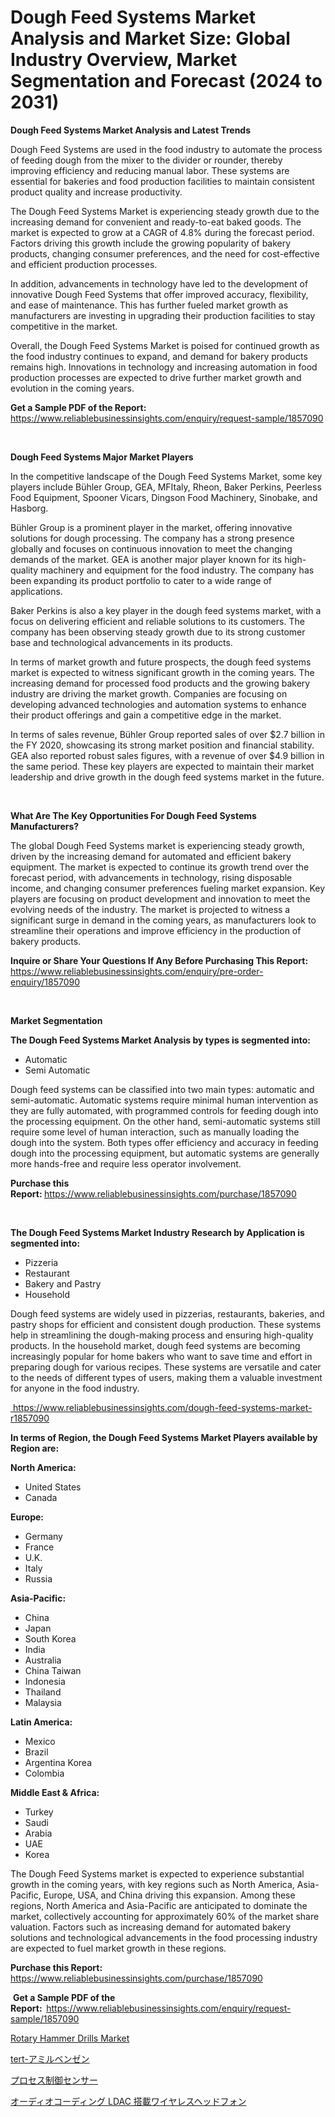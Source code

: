<p><h1>Dough Feed Systems Market Analysis and Market Size: Global Industry Overview, Market Segmentation and Forecast (2024 to 2031)</h1></p><p><strong>Dough Feed Systems Market Analysis and Latest Trends</strong></p>
<p><p>Dough Feed Systems are used in the food industry to automate the process of feeding dough from the mixer to the divider or rounder, thereby improving efficiency and reducing manual labor. These systems are essential for bakeries and food production facilities to maintain consistent product quality and increase productivity.</p><p>The Dough Feed Systems Market is experiencing steady growth due to the increasing demand for convenient and ready-to-eat baked goods. The market is expected to grow at a CAGR of 4.8% during the forecast period. Factors driving this growth include the growing popularity of bakery products, changing consumer preferences, and the need for cost-effective and efficient production processes.</p><p>In addition, advancements in technology have led to the development of innovative Dough Feed Systems that offer improved accuracy, flexibility, and ease of maintenance. This has further fueled market growth as manufacturers are investing in upgrading their production facilities to stay competitive in the market.</p><p>Overall, the Dough Feed Systems Market is poised for continued growth as the food industry continues to expand, and demand for bakery products remains high. Innovations in technology and increasing automation in food production processes are expected to drive further market growth and evolution in the coming years.</p></p>
<p><strong>Get a Sample PDF of the Report:&nbsp;</strong> <a href="https://www.reliablebusinessinsights.com/enquiry/request-sample/1857090">https://www.reliablebusinessinsights.com/enquiry/request-sample/1857090</a></p>
<p>&nbsp;</p>
<p><strong>Dough Feed Systems Major Market Players</strong></p>
<p><p>In the competitive landscape of the Dough Feed Systems Market, some key players include Bühler Group, GEA, MFItaly, Rheon, Baker Perkins, Peerless Food Equipment, Spooner Vicars, Dingson Food Machinery, Sinobake, and Hasborg.</p><p>Bühler Group is a prominent player in the market, offering innovative solutions for dough processing. The company has a strong presence globally and focuses on continuous innovation to meet the changing demands of the market. GEA is another major player known for its high-quality machinery and equipment for the food industry. The company has been expanding its product portfolio to cater to a wide range of applications.</p><p>Baker Perkins is also a key player in the dough feed systems market, with a focus on delivering efficient and reliable solutions to its customers. The company has been observing steady growth due to its strong customer base and technological advancements in its products.</p><p>In terms of market growth and future prospects, the dough feed systems market is expected to witness significant growth in the coming years. The increasing demand for processed food products and the growing bakery industry are driving the market growth. Companies are focusing on developing advanced technologies and automation systems to enhance their product offerings and gain a competitive edge in the market.</p><p>In terms of sales revenue, Bühler Group reported sales of over $2.7 billion in the FY 2020, showcasing its strong market position and financial stability. GEA also reported robust sales figures, with a revenue of over $4.9 billion in the same period. These key players are expected to maintain their market leadership and drive growth in the dough feed systems market in the future.</p></p>
<p>&nbsp;</p>
<p><strong>What Are The Key Opportunities For Dough Feed Systems Manufacturers?</strong></p>
<p><p>The global Dough Feed Systems market is experiencing steady growth, driven by the increasing demand for automated and efficient bakery equipment. The market is expected to continue its growth trend over the forecast period, with advancements in technology, rising disposable income, and changing consumer preferences fueling market expansion. Key players are focusing on product development and innovation to meet the evolving needs of the industry. The market is projected to witness a significant surge in demand in the coming years, as manufacturers look to streamline their operations and improve efficiency in the production of bakery products.</p></p>
<p><strong>Inquire or Share Your Questions If Any Before Purchasing This Report:</strong> <a href="https://www.reliablebusinessinsights.com/enquiry/pre-order-enquiry/1857090">https://www.reliablebusinessinsights.com/enquiry/pre-order-enquiry/1857090</a></p>
<p>&nbsp;</p>
<p><strong>Market Segmentation</strong></p>
<p><strong>The Dough Feed Systems Market Analysis by types is segmented into:</strong></p>
<p><ul><li>Automatic</li><li>Semi Automatic</li></ul></p>
<p><p>Dough feed systems can be classified into two main types: automatic and semi-automatic. Automatic systems require minimal human intervention as they are fully automated, with programmed controls for feeding dough into the processing equipment. On the other hand, semi-automatic systems still require some level of human interaction, such as manually loading the dough into the system. Both types offer efficiency and accuracy in feeding dough into the processing equipment, but automatic systems are generally more hands-free and require less operator involvement.</p></p>
<p><strong>Purchase this Report:&nbsp;</strong><a href="https://www.reliablebusinessinsights.com/purchase/1857090">https://www.reliablebusinessinsights.com/purchase/1857090</a></p>
<p>&nbsp;</p>
<p><strong>The Dough Feed Systems Market Industry Research by Application is segmented into:</strong></p>
<p><ul><li>Pizzeria</li><li>Restaurant</li><li>Bakery and Pastry</li><li>Household</li></ul></p>
<p><p>Dough feed systems are widely used in pizzerias, restaurants, bakeries, and pastry shops for efficient and consistent dough production. These systems help in streamlining the dough-making process and ensuring high-quality products. In the household market, dough feed systems are becoming increasingly popular for home bakers who want to save time and effort in preparing dough for various recipes. These systems are versatile and cater to the needs of different types of users, making them a valuable investment for anyone in the food industry.</p></p>
<p><a href="https://www.reliablebusinessinsights.com/dough-feed-systems-market-r1857090">&nbsp;https://www.reliablebusinessinsights.com/dough-feed-systems-market-r1857090</a></p>
<p><strong>In terms of Region, the Dough Feed Systems Market Players available by Region are:</strong></p>
<p>
    <p> <strong> North America: </strong>
        <ul>
            <li>United States</li>
            <li>Canada</li>
        </ul>
        </p> 
    <p> <strong> Europe: </strong>
        <ul>
            <li>Germany</li>
            <li>France</li>
            <li>U.K.</li>
            <li>Italy</li>
            <li>Russia</li>
        </ul>
        </p> 
    <p> <strong> Asia-Pacific: </strong>
        <ul>
            <li>China</li>
            <li>Japan</li>
            <li>South Korea</li>
            <li>India</li>
            <li>Australia</li>
            <li>China Taiwan</li>
            <li>Indonesia</li>
            <li>Thailand</li>
            <li>Malaysia</li>
        </ul>
        </p> 
    <p> <strong> Latin America: </strong>
        <ul>
            <li>Mexico</li>
            <li>Brazil</li>
            <li>Argentina Korea</li>
            <li>Colombia</li>
        </ul>
        </p> 
    <p> <strong> Middle East & Africa: </strong>
        <ul>
            <li>Turkey</li>
            <li>Saudi</li>
            <li>Arabia</li>
            <li>UAE</li>
            <li>Korea</li>
        </ul>
    </p>
    </p>
<p><p>The Dough Feed Systems market is expected to experience substantial growth in the coming years, with key regions such as North America, Asia-Pacific, Europe, USA, and China driving this expansion. Among these regions, North America and Asia-Pacific are anticipated to dominate the market, collectively accounting for approximately 60% of the market share valuation. Factors such as increasing demand for automated bakery solutions and technological advancements in the food processing industry are expected to fuel market growth in these regions.</p></p>
<p><strong>Purchase this Report: </strong><a href="https://www.reliablebusinessinsights.com/purchase/1857090">https://www.reliablebusinessinsights.com/purchase/1857090</a></p>
<p>&nbsp;<strong>Get a Sample PDF of the Report:&nbsp;&nbsp;</strong><a href="https://www.reliablebusinessinsights.com/enquiry/request-sample/1857090">https://www.reliablebusinessinsights.com/enquiry/request-sample/1857090</a></p>
<p><strong></strong></p>
<p><p><a href="https://github.com/ChiragRP21/Market-Research-Report-List-4/blob/main/rotary-hammer-drills-market.md">Rotary Hammer Drills Market</a></p><p><a href="https://medium.com/@annchovey2023/tert-amylbenzene%E5%B8%82%E5%A0%B4-%E5%B8%82%E5%A0%B4cagr-%E5%B8%82%E5%A0%B4%E5%8B%95%E5%90%91-%E6%88%90%E9%95%B7%E6%88%A6%E7%95%A5%E3%81%AB%E9%96%A2%E3%81%99%E3%82%8B%E6%B4%9E%E5%AF%9F-d70ea42fc94a">tert-アミルベンゼン</a></p><p><a href="https://github.com/RodHoppe07/Market-Research-Report-List-2/blob/main/1511979123560.md">プロセス制御センサー</a></p><p><a href="https://medium.com/@pedrogers56456/%E3%83%AF%E3%82%A4%E3%83%A4%E3%83%AC%E3%82%B9%E3%83%98%E3%83%83%E3%83%89%E3%83%9B%E3%83%B3%E3%81%A8%E3%82%AA%E3%83%BC%E3%83%87%E3%82%A3%E3%82%AA%E3%82%B3%E3%83%BC%E3%83%87%E3%83%83%E3%82%AFldac%E3%81%AE%E5%B8%82%E5%A0%B4%E5%88%86%E6%9E%90-%E3%81%9D%E3%81%AEcagr-%E5%B8%82%E5%A0%B4%E3%82%BB%E3%82%B0%E3%83%A1%E3%83%B3%E3%83%86%E3%83%BC%E3%82%B7%E3%83%A7%E3%83%B3-%E3%81%8A%E3%82%88%E3%81%B3%E3%82%B0%E3%83%AD%E3%83%BC%E3%83%90%E3%83%AB%E7%94%A3%E6%A5%AD%E6%A6%82%E8%A6%81-9f2276eb65ad">オーディオコーディング LDAC 搭載ワイヤレスヘッドフォン</a></p></p>
